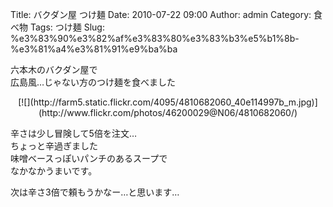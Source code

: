 Title: バクダン屋 つけ麺
Date: 2010-07-22 09:00
Author: admin
Category: 食べ物
Tags: つけ麺
Slug: %e3%83%90%e3%82%af%e3%83%80%e3%83%b3%e5%b1%8b-%e3%81%a4%e3%81%91%e9%ba%ba

六本木のバクダン屋で  
広島風…じゃない方のつけ麺を食べました

<p>
<center>
[![](http://farm5.static.flickr.com/4095/4810682060_40e114997b_m.jpg)](http://www.flickr.com/photos/46200029@N06/4810682060/)

</center>
  
辛さは少し冒険して5倍を注文…  
ちょっと辛過ぎました  
味噌ベースっぽいパンチのあるスープで  
なかなかうまいです。

</p>
次は辛さ3倍で頼もうかなー…と思います…  

